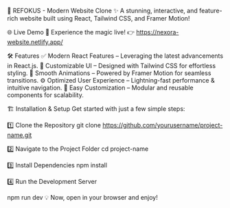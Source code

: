 🚀 REFOKUS - Modern Website Clone
✨ A stunning, interactive, and feature-rich website built using React, Tailwind CSS, and Framer Motion!

🌐 Live Demo
🚀 Experience the magic live! 👉 https://nexora-website.netlify.app/

🛠️ Features
✅ Modern React Features – Leveraging the latest advancements in React.js.
🎨 Customizable UI – Designed with Tailwind CSS for effortless styling.
💨 Smooth Animations – Powered by Framer Motion for seamless transitions.
⚙️ Optimized User Experience – Lightning-fast performance & intuitive navigation.
🔧 Easy Customization – Modular and reusable components for scalability.

🏗️ Installation & Setup
Get started with just a few simple steps:

1️⃣ Clone the Repository
git clone https://github.com/yourusername/project-name.git

2️⃣ Navigate to the Project Folder
cd project-name

3️⃣ Install Dependencies
npm install

4️⃣ Run the Development Server

npm run dev
💡 Now, open in your browser and enjoy!
